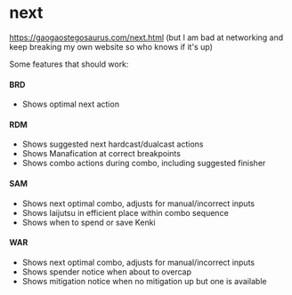 # next

https://gaogaostegosaurus.com/next.html
(but I am bad at networking and keep breaking my own website so who knows if it's up)

Some features that should work:

#### BRD
- Shows optimal next action

#### RDM
- Shows suggested next hardcast/dualcast actions
- Shows Manafication at correct breakpoints
- Shows combo actions during combo, including suggested finisher

#### SAM
- Shows next optimal combo, adjusts for manual/incorrect inputs
- Shows Iaijutsu in efficient place within combo sequence
- Shows when to spend or save Kenki

#### WAR
- Shows next optimal combo, adjusts for manual/incorrect inputs
- Shows spender notice when about to overcap
- Shows mitigation notice when no mitigation up but one is available
